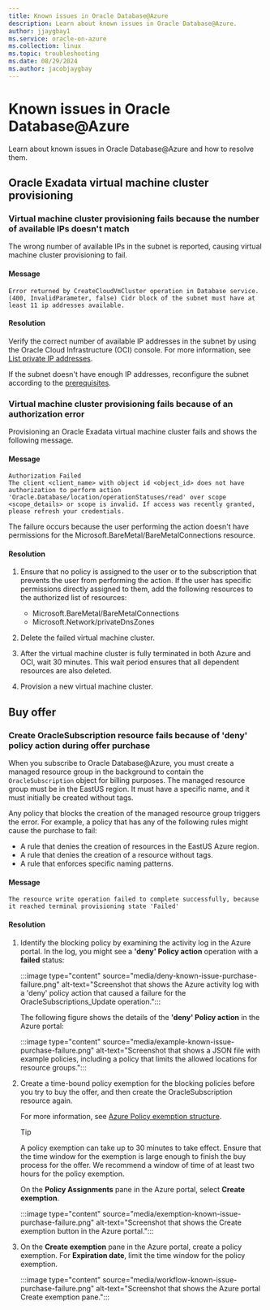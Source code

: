 ```yaml
---
title: Known issues in Oracle Database@Azure
description: Learn about known issues in Oracle Database@Azure.
author: jjaygbay1
ms.service: oracle-on-azure
ms.collection: linux
ms.topic: troubleshooting
ms.date: 08/29/2024
ms.author: jacobjaygbay
---
```


# Known issues in Oracle Database@Azure

Learn about known issues in Oracle Database@Azure and how to resolve them.

## Oracle Exadata virtual machine cluster provisioning

### Virtual machine cluster provisioning fails because the number of available IPs doesn't match

The wrong number of available IPs in the subnet is reported, causing virtual machine cluster provisioning to fail.

#### Message

```output
Error returned by CreateCloudVmCluster operation in Database service.(400, InvalidParameter, false) Cidr block of the subnet must have at least 11 ip addresses available.
```

#### Resolution

Verify the correct number of available IP addresses in the subnet by using the Oracle Cloud Infrastructure (OCI) console. For more information, see [List private IP addresses](https://docs.oracle.com/iaas/Content/Network/Tasks/private-ip-address-list.htm).

If the subnet doesn't have enough IP addresses, reconfigure the subnet according to the [prerequisites](oracle-database-plan-ip.md).

### Virtual machine cluster provisioning fails because of an authorization error

Provisioning an Oracle Exadata virtual machine cluster fails and shows the following message.

#### Message

```output
Authorization Failed
The client <client_name> with object id <object_id> does not have authorization to perform action 'Oracle.Database/location/operationStatuses/read' over scope <scope_details> or scope is invalid. If access was recently granted, please refresh your credentials.
```

The failure occurs because the user performing the action doesn't have permissions for the Microsoft.BareMetal/BareMetalConnections resource.

#### Resolution

1. Ensure that no policy is assigned to the user or to the subscription that prevents the user from performing the action. If the user has specific permissions directly assigned to them, add the following resources to the authorized list of resources:

   - Microsoft.BareMetal/BareMetalConnections
   - Microsoft.Network/privateDnsZones

1. Delete the failed virtual machine cluster.
1. After the virtual machine cluster is fully terminated in both Azure and OCI, wait 30 minutes. This wait period ensures that all dependent resources are also deleted.
1. Provision a new virtual machine cluster.

## Buy offer

### Create OracleSubscription resource fails because of 'deny' policy action during offer purchase

When you subscribe to Oracle Database@Azure, you must create a managed resource group in the background to contain the `OracleSubscription` object for billing purposes. The managed resource group must be in the EastUS region. It must have a specific name, and it must initially be created without tags.

Any policy that blocks the creation of the managed resource group triggers the error. For example, a policy that has any of the following rules might cause the purchase to fail:

- A rule that denies the creation of resources in the EastUS Azure region.
- A rule that denies the creation of a resource without tags.
- A rule that enforces specific naming patterns.

#### Message

```output
The resource write operation failed to complete successfully, because it reached terminal provisioning state 'Failed'
```

#### Resolution

1. Identify the blocking policy by examining the activity log in the Azure portal. In the log, you might see a **'deny' Policy action** operation with a **failed** status:

    :::image type="content" source="media/deny-known-issue-purchase-failure.png" alt-text="Screenshot that shows the Azure activity log with a 'deny' policy action that caused a failure for the OracleSubscriptions_Update operation.":::

    The following figure shows the details of the **'deny' Policy action** in the Azure portal:

    :::image type="content" source="media/example-known-issue-purchase-failure.png" alt-text="Screenshot that shows a JSON file with example policies, including a policy that limits the allowed locations for resource groups.":::

1. Create a time-bound policy exemption for the blocking policies before you try to buy the offer, and then create the OracleSubscription resource again.

   For more information, see [Azure Policy exemption structure](/azure/governance/policy/concepts/exemption-structure).

   > [!TIP]
   > A policy exemption can take up to 30 minutes to take effect. Ensure that the time window for the exemption is large enough to finish the buy process for the offer. We recommend a window of time of at least two hours for the policy exemption.

   On the **Policy Assignments** pane in the Azure portal, select **Create exemption**.

   :::image type="content" source="media/exemption-known-issue-purchase-failure.png" alt-text="Screenshot that shows the Create exemption button in the Azure portal.":::

1. On the **Create exemption** pane in the Azure portal, create a policy exemption. For **Expiration date**, limit the time window for the policy exemption.

    :::image type="content" source="media/workflow-known-issue-purchase-failure.png" alt-text="Screenshot that shows the Azure portal Create exemption pane.":::
